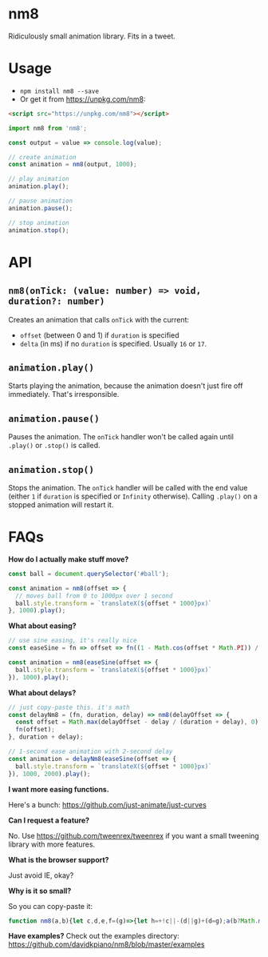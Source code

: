# nm8
Ridiculously small animation library. Fits in a tweet.

# Usage
- `npm install nm8 --save`
- Or get it from https://unpkg.com/nm8: 

```html
<script src="https://unpkg.com/nm8"></script>
```

```js
import nm8 from 'nm8';

const output = value => console.log(value);

// create animation
const animation = nm8(output, 1000);

// play animation
animation.play();

// pause animation
animation.pause();

// stop animation
animation.stop();
```

# API
## `nm8(onTick: (value: number) => void, duration?: number)`

Creates an animation that calls `onTick` with the current:
- `offset` (between 0 and 1) if `duration` is specified
- `delta` (in ms) if no `duration` is specified. Usually `16` or `17`.

## `animation.play()`

Starts playing the animation, because the animation doesn't just fire off immediately. That's irresponsible.

## `animation.pause()`

Pauses the animation. The `onTick` handler won't be called again until `.play()` or `.stop()` is called.

## `animation.stop()`

Stops the animation. The `onTick` handler will be called with the end value (either `1` if `duration` is specified or `Infinity` otherwise). Calling `.play()` on a stopped animation will restart it.

# FAQs

**How do I actually make stuff move?**

```js
const ball = document.querySelector('#ball');

const animation = nm8(offset => {
  // moves ball from 0 to 1000px over 1 second
  ball.style.transform = `translateX(${offset * 1000}px)`
}, 1000).play();
```

**What about easing?**

```js
// use sine easing, it's really nice
const easeSine = fn => offset => fn((1 - Math.cos(offset * Math.PI)) / 2);

const animation = nm8(easeSine(offset => {
  ball.style.transform = `translateX(${offset * 1000}px)`
}), 1000).play();
```

**What about delays?**

```js
// just copy-paste this. it's math
const delayNm8 = (fn, duration, delay) => nm8(delayOffset => {
  const offset = Math.max(delayOffset - delay / (duration + delay), 0) * (duration + delay) / duration;
  fn(offset);
}, duration + delay);

// 1-second ease animation with 2-second delay
const animation = delayNm8(easeSine(offset => {
  ball.style.transform = `translateX(${offset * 1000}px)`
}), 1000, 2000).play();
```

**I want more easing functions.**

Here's a bunch: https://github.com/just-animate/just-curves

**Can I request a feature?**

No. Use https://github.com/tweenrex/tweenrex if you want a small tweening library with more features.

**What is the browser support?**

Just avoid IE, okay?

**Why is it so small?**

So you can copy-paste it:

```js
function nm8(a,b){let c,d,e,f=(g)=>{let h=+!c||-(d||g)+(d=g);a(b?Math.min(Math.max((e+=h)/b,0),1):h);return!c||e>=b||requestAnimationFrame(f)},g={play:()=>(c=1,b&&e<=b||(e=0),f(performance.now()),g),pause:()=>(c=0,g),stop:()=>(e=d=c=0,g)};return g}
```

**Have examples?**
Check out the examples directory: https://github.com/davidkpiano/nm8/blob/master/examples
